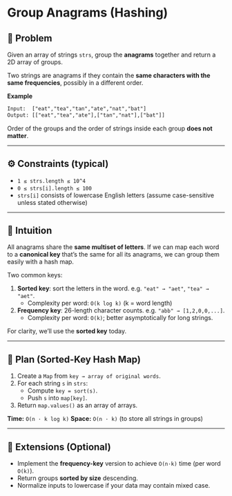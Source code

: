 # Group Anagrams (Hashing)

## 🧩 Problem

Given an array of strings `strs`, group the **anagrams** together and return a 2D array of groups.

Two strings are anagrams if they contain the **same characters with the same frequencies**, possibly in a different order.

**Example**

```txt
Input:  ["eat","tea","tan","ate","nat","bat"]
Output: [["eat","tea","ate"],["tan","nat"],["bat"]]
```

Order of the groups and the order of strings inside each group **does not matter**.

---

## ⚙️ Constraints (typical)

- `1 ≤ strs.length ≤ 10^4`
- `0 ≤ strs[i].length ≤ 100`
- `strs[i]` consists of lowercase English letters (assume case-sensitive unless stated otherwise)

---

## 🧠 Intuition

All anagrams share the **same multiset of letters**. If we can map each word to a **canonical key** that’s the same for all its anagrams, we can group them easily with a hash map.

Two common keys:

1. **Sorted key**: sort the letters in the word. e.g. `"eat" → "aet"`, `"tea" → "aet"`.
   - Complexity per word: `O(k log k)` (k = word length)
2. **Frequency key**: 26-length character counts. e.g. `"abb" → [1,2,0,0,...]`.
   - Complexity per word: `O(k)`; better asymptotically for long strings.

For clarity, we’ll use the **sorted key** today.

---

## 🚀 Plan (Sorted-Key Hash Map)

1. Create a `Map` from `key → array of original words`.
2. For each string `s` in `strs`:
   - Compute `key = sort(s)`.
   - Push `s` into `map[key]`.
3. Return `map.values()` as an array of arrays.

**Time:** `O(n · k log k)`
**Space:** `O(n · k)` (to store all strings in groups)

---

## 🌟 Extensions (Optional)

- Implement the **frequency-key** version to achieve `O(n·k)` time (per word `O(k)`).
- Return groups **sorted by size** descending.
- Normalize inputs to lowercase if your data may contain mixed case.